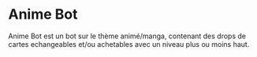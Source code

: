 # Anime Bot

Anime Bot est un bot sur le thème animé/manga, contenant des drops de cartes echangeables et/ou achetables avec un niveau plus ou moins haut.